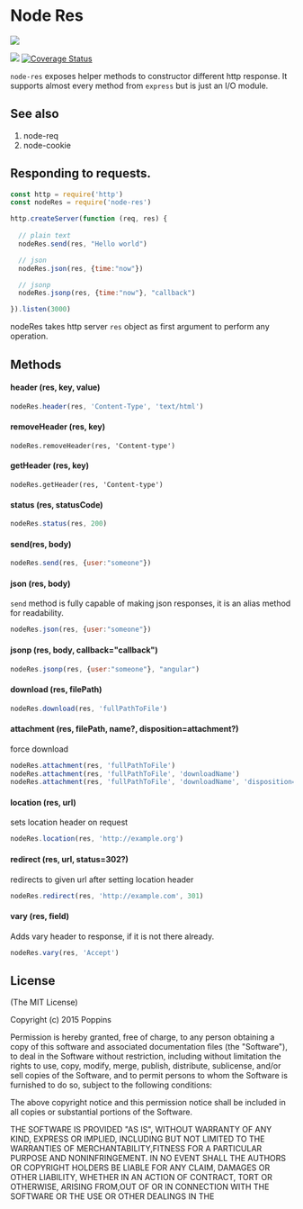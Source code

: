 # Node Res

![](http://i1117.photobucket.com/albums/k594/thetutlage/poppins-1_zpsg867sqyl.png)

![](https://img.shields.io/travis/poppinss/node-res.svg)
[![Coverage Status](https://coveralls.io/repos/poppinss/node-res/badge.svg?branch=master&service=github)](https://coveralls.io/github/poppinss/node-res?branch=master)

`node-res` exposes helper methods to constructor different http response. It supports almost every method from `express` but is just an I/O module.


## See also

1. node-req
2. node-cookie

## Responding to requests.

```javascript
const http = require('http')
const nodeRes = require('node-res')

http.createServer(function (req, res) {
  
  // plain text
  nodeRes.send(res, "Hello world")

  // json
  nodeRes.json(res, {time:"now"})

  // jsonp
  nodeRes.jsonp(res, {time:"now"}, "callback")

}).listen(3000)

```

nodeRes takes http server `res` object as first argument to perform any operation.

## Methods

#### header (res, key, value)

```javascript
nodeRes.header(res, 'Content-Type', 'text/html')
```

#### removeHeader (res, key)

```
nodeRes.removeHeader(res, 'Content-type')
```

#### getHeader (res, key)

```
nodeRes.getHeader(res, 'Content-type')
```

#### status (res, statusCode)

```javascript
nodeRes.status(res, 200)
```

#### send(res, body)

```javascript
nodeRes.send(res, {user:"someone"})
```

#### json (res, body)
`send` method is fully capable of making json responses, it is an alias method for readability.

```javascript
nodeRes.json(res, {user:"someone"})
```

#### jsonp (res, body, callback="callback")

```javascript
nodeRes.jsonp(res, {user:"someone"}, "angular")
```

#### download (res, filePath)

```javascript
nodeRes.download(res, 'fullPathToFile')
```

#### attachment (res, filePath, name?, disposition=attachment?)

force download

```javascript
nodeRes.attachment(res, 'fullPathToFile')
nodeRes.attachment(res, 'fullPathToFile', 'downloadName')
nodeRes.attachment(res, 'fullPathToFile', 'downloadName', 'disposition=attachment')
```

#### location (res, url)

sets location header on request

```javascript
nodeRes.location(res, 'http://example.org')
```

#### redirect (res, url, status=302?)

redirects to given url after setting location header

```javascript
nodeRes.redirect(res, 'http://example.com', 301)
```

#### vary (res, field)

Adds vary header to response, if it is not there already.

```javascript
nodeRes.vary(res, 'Accept')
```

## License 
(The MIT License)

Copyright (c) 2015 Poppins

Permission is hereby granted, free of charge, to any person obtaining a
copy of this software and associated documentation files (the "Software"),
to deal in the Software without restriction, including without limitation
the rights to use, copy, modify, merge, publish, distribute, sublicense,
and/or sell copies of the Software, and to permit persons to whom the
Software is furnished to do so, subject to the following conditions:

The above copyright notice and this permission notice shall be included in
all copies or substantial portions of the Software.

THE SOFTWARE IS PROVIDED "AS IS", WITHOUT WARRANTY OF ANY KIND, EXPRESS OR IMPLIED, INCLUDING BUT NOT LIMITED TO THE WARRANTIES OF MERCHANTABILITY,FITNESS FOR A PARTICULAR PURPOSE AND NONINFRINGEMENT. IN NO EVENT SHALL THE AUTHORS OR COPYRIGHT HOLDERS BE LIABLE FOR ANY CLAIM, DAMAGES OR OTHER LIABILITY, WHETHER IN AN ACTION OF CONTRACT, TORT OR OTHERWISE, ARISING FROM,OUT OF OR IN CONNECTION WITH THE SOFTWARE OR THE USE OR OTHER DEALINGS IN THE 
